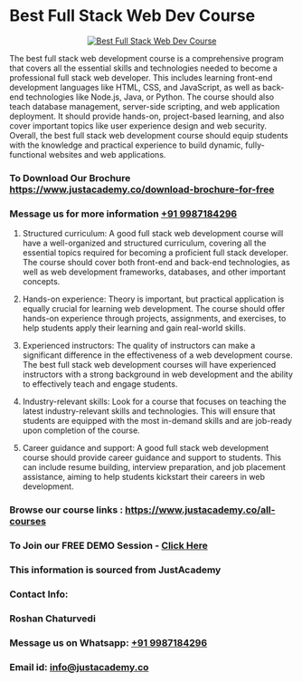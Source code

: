 # Best Full Stack Web Dev Course

<p align="center">
  <a href="https://justacademy.co/program-detail/full-stack-web-development">
    <img src="https://justacademy.co/storage2/program_images/1704700371.webp" alt="Best Full Stack Web Dev Course">
  </a>
</p>


The best full stack web development course is a comprehensive program that covers all the essential skills and technologies needed to become a professional full stack web developer. This includes learning front-end development languages like HTML, CSS, and JavaScript, as well as back-end technologies like Node.js, Java, or Python. The course should also teach database management, server-side scripting, and web application deployment. It should provide hands-on, project-based learning, and also cover important topics like user experience design and web security. Overall, the best full stack web development course should equip students with the knowledge and practical experience to build dynamic, fully-functional websites and web applications.
### To Download Our Brochure https://www.justacademy.co/download-brochure-for-free
### Message us for more information [+91 9987184296](https://api.whatsapp.com/send?phone=919987184296)
1) Structured curriculum: A good full stack web development course will have a well-organized and structured curriculum, covering all the essential topics required for becoming a proficient full stack developer. The course should cover both front-end and back-end technologies, as well as web development frameworks, databases, and other important concepts.

2) Hands-on experience: Theory is important, but practical application is equally crucial for learning web development. The course should offer hands-on experience through projects, assignments, and exercises, to help students apply their learning and gain real-world skills.

3) Experienced instructors: The quality of instructors can make a significant difference in the effectiveness of a web development course. The best full stack web development courses will have experienced instructors with a strong background in web development and the ability to effectively teach and engage students.

4) Industry-relevant skills: Look for a course that focuses on teaching the latest industry-relevant skills and technologies. This will ensure that students are equipped with the most in-demand skills and are job-ready upon completion of the course.

5) Career guidance and support: A good full stack web development course should provide career guidance and support to students. This can include resume building, interview preparation, and job placement assistance, aiming to help students kickstart their careers in web development.

### Browse our course links : https://www.justacademy.co/all-courses 
### To Join our FREE DEMO Session - [Click Here](https://www.justacademy.co/register-for-course-demo)


### This information is sourced from JustAcademy
### Contact Info:
### Roshan Chaturvedi
### Message us on Whatsapp: [+91 9987184296](https://api.whatsapp.com/send?phone=919987184296)
### Email id: [info@justacademy.co](mailto:info@justacademy.co)
                    